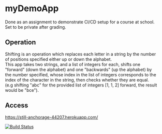 # myDemoApp
Done as an assignment to demonstrate CI/CD setup for a course at school.    
Set to be private after grading.  

## Operation
Shifting is an operation which replaces each letter in a string by the number of positions specified either up or down the alphabet.  
This app takes two strings, and a list of integers for each, shifts one "forward" (down the alphabet) and one "backwards" (up the alphabet) by the number specified, whose index in the list of integers corresponds to the index of the character in the string, then checks whether they are equal.  
(e.g shifting "abc" for the provided list of integers [1, 1, 2] forward, the result would be "bce").  

## Access
https://still-anchorage-44207.herokuapp.com/

[![Build Status](https://app.travis-ci.com/SpeedyZooba/myDemoApp.svg?token=y5Mx5FwPKXXADfZwzfNg&branch=master)](https://app.travis-ci.com/SpeedyZooba/myDemoApp)
